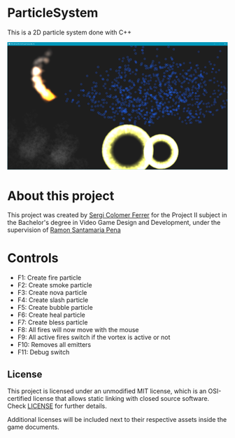# ParticleSystem
This is a 2D particle system done with C++

![screenshot](https://github.com/Lladruc37/ParticleSystem/blob/main/screenshots/screenshot.png)

# About this project

This project was created by [Sergi Colomer Ferrer](https://github.com/Lladruc37) for the Project II subject in the Bachelor's degree in Video Game Design and Development, under the supervision of [Ramon Santamaria Pena](https://github.com/raysan5)

# Controls

- F1: Create fire particle
- F2: Create smoke particle
- F3: Create nova particle
- F4: Create slash particle
- F5: Create bubble particle
- F6: Create heal particle
- F7: Create bless particle
- F8: All fires will now move with the mouse
- F9: All active fires switch if the vortex is active or not
- F10: Removes all emitters
- F11: Debug switch

## License

This project is licensed under an unmodified MIT license, which is an OSI-certified license that allows
static linking with closed source software. Check [LICENSE](LICENSE) for further details.

Additional licenses will be included next to their respective assets inside the game documents.